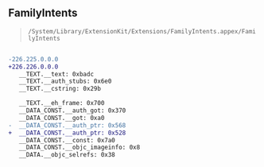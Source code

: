## FamilyIntents

> `/System/Library/ExtensionKit/Extensions/FamilyIntents.appex/FamilyIntents`

```diff

-226.225.0.0.0
+226.226.0.0.0
   __TEXT.__text: 0xbadc
   __TEXT.__auth_stubs: 0x6e0
   __TEXT.__cstring: 0x29b

   __TEXT.__eh_frame: 0x700
   __DATA_CONST.__auth_got: 0x370
   __DATA_CONST.__got: 0xa0
-  __DATA_CONST.__auth_ptr: 0x568
+  __DATA_CONST.__auth_ptr: 0x528
   __DATA_CONST.__const: 0x7a0
   __DATA_CONST.__objc_imageinfo: 0x8
   __DATA.__objc_selrefs: 0x38

```
